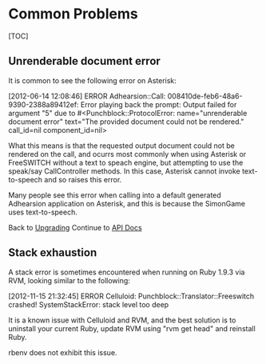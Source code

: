 # Common Problems

[TOC]

## Unrenderable document error

It is common to see the following error on Asterisk:

[2012-06-14 12:08:46] ERROR Adhearsion::Call: 008410de-feb6-48a6-9390-2388a89412ef: Error playing back the prompt: Output failed for argument "5" due to #<Punchblock::ProtocolError: name="unrenderable document error" text="The provided document could not be rendered." call_id=nil component_id=nil>

What this means is that the requested output document could not be rendered on the call, and ocurrs most commonly when using Asterisk or FreeSWITCH without a text to speach engine, but attempting to use the speak/say CallController methods. In this case, Asterisk cannot invoke text-to-speech and so raises this error.

Many people see this error when calling into a default generated Adhearsion application on Asterisk, and this is because the SimonGame uses text-to-speech.

<div class='docs-progress-nav'>
  <span class='back'>
    Back to <a href="/docs/upgrading">Upgrading</a>
  </span>
  <span class='forward'>
    Continue to <a href="/api">API Docs</a>
  </span>
</div>

## Stack exhaustion

A stack error is sometimes encountered when running on Ruby 1.9.3 via RVM, looking similar to the following:

[2012-11-15 21:32:45] ERROR Celluloid: Punchblock::Translator::Freeswitch crashed!
SystemStackError: stack level too deep

It is a known issue with Celluloid and RVM, and the best solution is to uninstall your current Ruby, update RVM using "rvm get head" and reinstall Ruby.

rbenv does not exhibit this issue.
